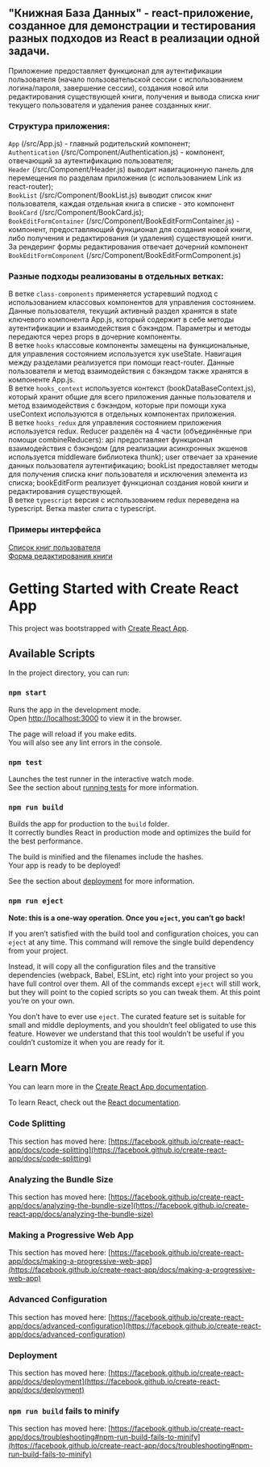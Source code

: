 ## "Книжная База Данных" - react-приложение, созданное для демонстрации и тестирования разных подходов из React в реализации одной задачи.

Приложение предоставляет функционал для аутентификации пользователя (начало пользовательской сессии с использованием логина/пароля, завершение сессии), создания новой или редактирования существующей книги, получения и вывода списка книг текущего пользователя и удаления ранее созданных книг. 

### Структура приложения:

`App` (/src/App.js) - главный родительский компонент; \
`Authentication` (/src/Component/Authentication.js) - компонент, отвечающий за аутентификацию пользователя; \
`Header` (/src/Component/Header.js) выводит навигационную панель для перемещения по разделам приложения (с использованием Link из react-router); \
`BookList` (/src/Component/BookList.js) выводит список книг пользователя, каждая отдельная книга в списке - это компонент `BookCard` (/src/Component/BookCard.js); \
`BookEditFormContainer` (/src/Component/BookEditFormContainer.js) - компонент, предоставляющий функционал для создания новой книги, либо получения и редактирования (и удаления) существующей книги. За рендеринг формы редактирования отвечает дочерний компонент `BookEditFormComponent` (/src/Component/BookEditFormComponent.js)

### Разные подходы реализованы в отдельных ветках: 
В ветке `class-components` применяется устаревший подход с использованием классовых компонентов для управления состоянием. Данные пользователя, текущий активный раздел хранятся в state ключевого компонента App.js, который содержит в себе методы аутентификации и взаимодействия с бэкэндом. Параметры и методы передаются через props в дочерние компоненты. \
В ветке `hooks` классовые компоненты замещены на функциональные, для управления состоянием используется хук useState. Навигация между разделами реализуется при помощи react-router. Данные пользователя и метод взаимодействия с бэкэндом также хранятся в компоненте App.js. \
В ветке `hooks_context` используется контекст (bookDataBaseContext.js), который хранит общие для всего приложения данные пользователя и метод взаимодействия с бэкэндом, которые при помощи хука useContext используются в отдельных компонентах приложения. \
В ветке `hooks_redux` для управления состоянием приложения используется redux. Reducer разделён на 4 части (объединённые при помощи combineReducers): api предоставляет  функционал взаимодействия с бэкэндом (для реализации асинхронных экшенов используется middleware библиотека thunk); user отвечает за хранение данных пользователя аутентификацию; bookList предоставляет методы для получения списка книг пользователя и исключения элемента из списка; bookEditForm реализует функционал создания новой книги и редактирования существующей. \
В ветке `typescript` версия с использованием redux переведена на typescript. Ветка master слита с typescript.


### Примеры интерфейса

[Список книг пользователя](https://drive.google.com/file/d/1jX-vpCUVp0fNeCTxSxwiFNfT6uMEaVeL/view?usp=sharing) \
[Форма редактирования книги](https://drive.google.com/file/d/1j_5b0LTEif_vD7Zlp9kBOGlywv0PcoK5/view?usp=sharing)

# Getting Started with Create React App

This project was bootstrapped with [Create React App](https://github.com/facebook/create-react-app).

## Available Scripts

In the project directory, you can run:

### `npm start`

Runs the app in the development mode.\
Open [http://localhost:3000](http://localhost:3000) to view it in the browser.

The page will reload if you make edits.\
You will also see any lint errors in the console.

### `npm test`

Launches the test runner in the interactive watch mode.\
See the section about [running tests](https://facebook.github.io/create-react-app/docs/running-tests) for more information.

### `npm run build`

Builds the app for production to the `build` folder.\
It correctly bundles React in production mode and optimizes the build for the best performance.

The build is minified and the filenames include the hashes.\
Your app is ready to be deployed!

See the section about [deployment](https://facebook.github.io/create-react-app/docs/deployment) for more information.

### `npm run eject`

**Note: this is a one-way operation. Once you `eject`, you can’t go back!**

If you aren’t satisfied with the build tool and configuration choices, you can `eject` at any time. This command will remove the single build dependency from your project.

Instead, it will copy all the configuration files and the transitive dependencies (webpack, Babel, ESLint, etc) right into your project so you have full control over them. All of the commands except `eject` will still work, but they will point to the copied scripts so you can tweak them. At this point you’re on your own.

You don’t have to ever use `eject`. The curated feature set is suitable for small and middle deployments, and you shouldn’t feel obligated to use this feature. However we understand that this tool wouldn’t be useful if you couldn’t customize it when you are ready for it.

## Learn More

You can learn more in the [Create React App documentation](https://facebook.github.io/create-react-app/docs/getting-started).

To learn React, check out the [React documentation](https://reactjs.org/).

### Code Splitting

This section has moved here: [https://facebook.github.io/create-react-app/docs/code-splitting](https://facebook.github.io/create-react-app/docs/code-splitting)

### Analyzing the Bundle Size

This section has moved here: [https://facebook.github.io/create-react-app/docs/analyzing-the-bundle-size](https://facebook.github.io/create-react-app/docs/analyzing-the-bundle-size)

### Making a Progressive Web App

This section has moved here: [https://facebook.github.io/create-react-app/docs/making-a-progressive-web-app](https://facebook.github.io/create-react-app/docs/making-a-progressive-web-app)

### Advanced Configuration

This section has moved here: [https://facebook.github.io/create-react-app/docs/advanced-configuration](https://facebook.github.io/create-react-app/docs/advanced-configuration)

### Deployment

This section has moved here: [https://facebook.github.io/create-react-app/docs/deployment](https://facebook.github.io/create-react-app/docs/deployment)

### `npm run build` fails to minify

This section has moved here: [https://facebook.github.io/create-react-app/docs/troubleshooting#npm-run-build-fails-to-minify](https://facebook.github.io/create-react-app/docs/troubleshooting#npm-run-build-fails-to-minify)
